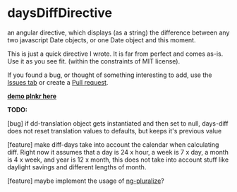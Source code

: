 # daysDiffDirective
an angular directive, which displays (as a string) the difference between any two javascript Date objects, or one Date object and this moment.

This is just a quick directive I wrote. It is far from perfect and comes as-is. Use it as you see fit. (within the constraints of MIT license).

If you found a bug, or thought of something interesting to add, use the [Issues tab](https://github.com/ReinisV/daysDiffDirective/issues) or create a [Pull request](https://github.com/ReinisV/daysDiffDirective/pulls).

**[demo plnkr here](http://plnkr.co/edit/48RlH85hEEEgPLYWsNED?p=preview)**

**TODO:**

[bug] if dd-translation object gets instantiated and then set to null, days-diff does not reset translation values to defaults, but keeps it's previous value

[feature] make diff-days take into account the calendar when calculating diff. Right now it assumes that a day is 24 x hour, a week is 7 x day, a month is 4 x week, and year is 12 x month, this does not take into account stuff like daylight savings and different lengths of month.

[feature] maybe implement the usage of [ng-pluralize](https://docs.angularjs.org/api/ng/directive/ngPluralize)?




